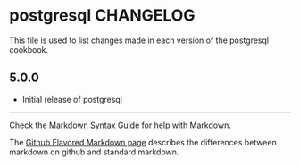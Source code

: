 postgresql CHANGELOG
====================

This file is used to list changes made in each version of the postgresql cookbook.

5.0.0
-----
- Initial release of postgresql

- - -
Check the [Markdown Syntax Guide](http://daringfireball.net/projects/markdown/syntax) for help with Markdown.

The [Github Flavored Markdown page](http://github.github.com/github-flavored-markdown/) describes the differences between markdown on github and standard markdown.
